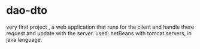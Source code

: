 # dao-dto
very first project , a web application that runs for the client and handle there request and update with the server. used: netBeans with tomcat servers, in java language.

